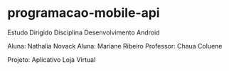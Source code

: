 # programacao-mobile-api
Estudo Dirigido Disciplina Desenvolvimento Android


Aluna: Nathalia Novack
Aluna: Mariane Ribeiro
Professor: Chaua Coluene

Projeto: Aplicativo Loja Virtual
